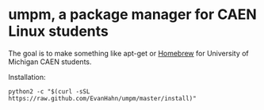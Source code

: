 umpm, a package manager for CAEN Linux students
===============================================

The goal is to make something like apt-get or [Homebrew](http://brew.sh) for University of Michigan CAEN students.

Installation:

    python2 -c "$(curl -sSL https://raw.github.com/EvanHahn/umpm/master/install)"
